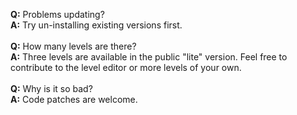 **Q:** Problems updating? <br>
<b>A:</b> Try un-installing existing versions first.<br>
<br>
<b>Q:</b> How many levels are there? <br>
<b>A:</b> Three levels are available in the public "lite" version. Feel free to contribute to the level editor or more levels of your own.<br>
<br>
<b>Q:</b> Why is it so bad? <br>
<b>A:</b> Code patches are welcome.